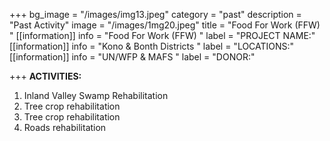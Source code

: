 +++
bg_image = "/images/img13.jpeg"
category = "past"
description = "Past Activity"
image = "/images/1mg20.jpeg"
title = "Food For Work (FFW) "
[[information]]
info = "Food For Work (FFW) "
label = "PROJECT NAME:"
[[information]]
info = "Kono & Bonth Districts "
label = "LOCATIONS:"
[[information]]
info = "UN/WFP &  MAFS "
label = "DONOR:"

+++
**ACTIVITIES:**

1. Inland Valley Swamp Rehabilitation
2. Tree crop rehabilitation
3. Tree crop rehabilitation
4. Roads rehabilitation